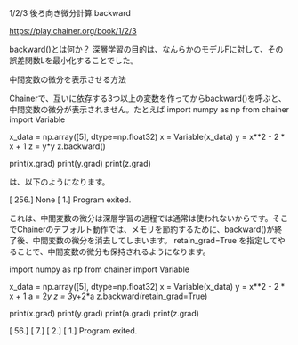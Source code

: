 1/2/3 後ろ向き微分計算 backward


https://play.chainer.org/book/1/2/3




backward()とは何か？
深層学習の目的は、なんらかのモデルFに対して、その誤差関数Lを最小化することでした。


中間変数の微分を表示させる方法


Chainerで、互いに依存する3つ以上の変数を作ってからbackward()を呼ぶと、中間変数の微分が表示されません。たとえば
import numpy as np
from chainer import Variable


x_data = np.array([5], dtype=np.float32)
x = Variable(x_data)
y = x**2 - 2 * x + 1
z = y*y
z.backward()


print(x.grad)
print(y.grad)
print(z.grad)


は、以下のようになります。


[ 256.]
None
[ 1.]
Program exited.


これは、中間変数の微分は深層学習の過程では通常は使われないからです。そこでChainerのデフォルト動作では、メモリを節約するために、backward()が終了後、中間変数の微分を消去してしまいます。
retain_grad=True を指定してやることで、中間変数の微分も保持されるようになります。




import numpy as np
from chainer import Variable


x_data = np.array([5], dtype=np.float32)
x = Variable(x_data)
y = x**2 - 2 * x + 1
a = 2*y
z = 3*y+2*a
z.backward(retain_grad=True)




print(x.grad)
print(y.grad)
print(a.grad)
print(z.grad)


[ 56.]
[ 7.]
[ 2.]
[ 1.]
Program exited.


